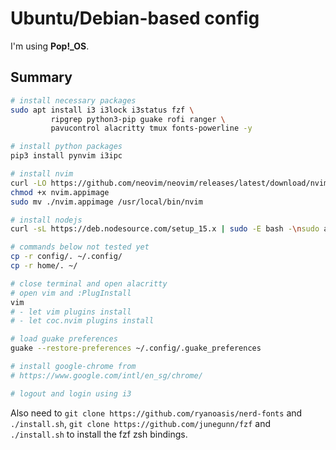 # Ubuntu/Debian-based config

I'm using **Pop!\_OS**.

## Summary

```sh
# install necessary packages
sudo apt install i3 i3lock i3status fzf \
         ripgrep python3-pip guake rofi ranger \
         pavucontrol alacritty tmux fonts-powerline -y

# install python packages
pip3 install pynvim i3ipc

# install nvim
curl -LO https://github.com/neovim/neovim/releases/latest/download/nvim.appimage
chmod +x nvim.appimage
sudo mv ./nvim.appimage /usr/local/bin/nvim

# install nodejs
curl -sL https://deb.nodesource.com/setup_15.x | sudo -E bash -\nsudo apt-get install -y nodejs

# commands below not tested yet
cp -r config/. ~/.config/
cp -r home/. ~/

# close terminal and open alacritty
# open vim and :PlugInstall
vim
# - let vim plugins install
# - let coc.nvim plugins install

# load guake preferences
guake --restore-preferences ~/.config/.guake_preferences

# install google-chrome from
# https://www.google.com/intl/en_sg/chrome/

# logout and login using i3
```

Also need to `git clone https://github.com/ryanoasis/nerd-fonts` and `./install.sh`, `git clone https://github.com/junegunn/fzf` and `./install.sh` to install the fzf zsh bindings.
